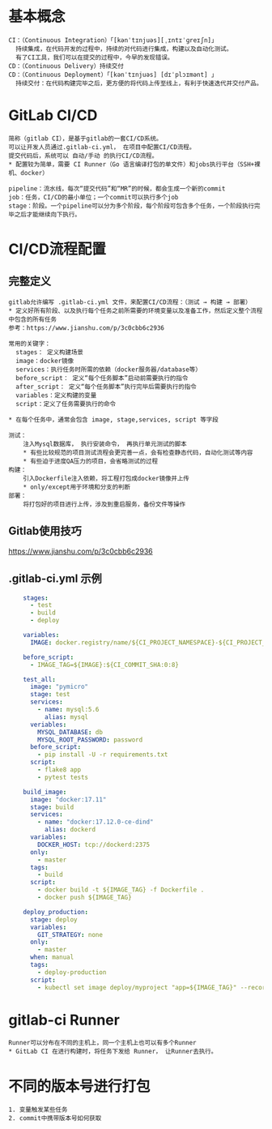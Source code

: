 # 基本概念
    CI：（Continuous Integration）「[kənˈtɪnjuəs][ˌɪntɪˈɡreɪʃn]」
      持续集成，在代码开发的过程中，持续的对代码进行集成，构建以及自动化测试。
      有了CI工具，我们可以在提交的过程中，今早的发现错误。
    CD：（Continuous Delivery）持续交付
    CD：（Continuous Deployment）「[kənˈtɪnjuəs] [dɪˈplɔɪmənt] 」
      持续交付：在代码构建完毕之后，更方便的将代码上传至线上，有利于快速迭代并交付产品。

# GitLab CI/CD
    简称（gitlab CI），是基于gitlab的一套CI/CD系统。
    可以让开发人员通过.gitlab-ci.yml， 在项目中配置CI/CD流程。
    提交代码后，系统可以 自动/手动 的执行CI/CD流程。
    * 配置较为简单，需要 CI Runner（Go 语言编译打包的单文件）和jobs执行平台（SSH+裸机、docker）

    pipeline：流水线，每次“提交代码”和“MR”的时候，都会生成一个新的commit
    job：任务，CI/CD的最小单位；一个commit可以执行多个job
    stage：阶段。一个pipeline可以分为多个阶段，每个阶段可包含多个任务，一个阶段执行完毕之后才能继续向下执行。

# CI/CD流程配置
## 完整定义
    gitlab允许编写 .gitlab-ci.yml 文件，来配置CI/CD流程：（测试 → 构建 → 部署）
    * 定义好所有阶段、以及执行每个任务之前所需要的环境变量以及准备工作，然后定义整个流程中包含的所有任务
    参考：https://www.jianshu.com/p/3c0cbb6c2936

    常用的关键字：
      stages： 定义构建场景
      image：docker镜像
      services：执行任务时所需的依赖（docker服务器/database等）
      before_script： 定义“每个任务脚本”启动前需要执行的指令
      after_script： 定义“每个任务脚本”执行完毕后需要执行的指令
      variables：定义构建的变量
      script：定义了任务需要执行的命令

    * 在每个任务中，通常会包含 image, stage,services, script 等字段

    测试：
        注入Mysql数据库， 执行安装命令， 再执行单元测试的脚本
        * 有些比较规范的项目测试流程会更完善一点，会有检查静态代码，自动化测试等内容
        * 有些迫于进度QA压力的项目，会省略测试的过程
    构建：
        引入Dockerfile注入依赖，将工程打包成docker镜像并上传
        * only/except用于环境和分支的判断
    部署：
        将打包好的项目进行上传，涉及到重启服务，备份文件等操作

## Gitlab使用技巧
   https://www.jianshu.com/p/3c0cbb6c2936

## .gitlab-ci.yml 示例
```yml
    stages:
      - test
      - build
      - deploy

    variables:
      IMAGE: docker.registry/name/${CI_PROJECT_NAMESPACE}-${CI_PROJECT_NAME}

    before_script:
      - IMAGE_TAG=${IMAGE}:${CI_COMMIT_SHA:0:8}

    test_all:
      image: "pymicro"
      stage: test
      services:
        - name: mysql:5.6
          alias: mysql
      veriables:
        MYSQL_DATABASE: db
        MYSQL_ROOT_PASSWORD: password
      before_script:
        - pip install -U -r requirements.txt
      script:
        - flake8 app
        - pytest tests

    build_image:
      image: "docker:17.11"
      stage: build
      services:
        - name: "docker:17.12.0-ce-dind"
          alias: dockerd
      variables:
        DOCKER_HOST: tcp://dockerd:2375
      only:
        - master
      tags:
        - build
      script:
        - docker build -t ${IMAGE_TAG} -f Dockerfile .
        - docker push ${IMAGE_TAG}

    deploy_production:
      stage: deploy
      variables:
        GIT_STRATEGY: none
      only:
        - master
      when: manual
      tags:
        - deploy-production
      script:
        - kubectl set image deploy/myproject "app=${IMAGE_TAG}" --record
```

# gitlab-ci Runner
    Runner可以分布在不同的主机上，同一个主机上也可以有多个Runner
    * GitLab CI 在进行构建时，将任务下发给 Runner， 让Runner去执行。

# 不同的版本号进行打包
    1. 变量触发某些任务
    2. commit中携带版本号如何获取
